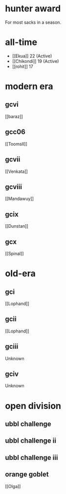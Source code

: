 # hunter award

For most sacks in a season.

# all-time

* [[Ekua]] 22 (Active)
* [[Chikondi]] 19 (Active)
* [[rohit]] 17

# modern era

## gcvi

[[baraz]]

## gcc06

[[ToomsII]]

## gcvii

[[Venkata]]

## gcviii

[[Mandawuy]]

## gcix

[[Dunstan]]

## gcx

[[Spinal]]

# old-era

## gci

[[Lophand]]

## gcii

[[Lophand]]

## gciii

Unknown

## gciv

Unknown

# open division

## ubbl challenge

## ubbl challenge ii

## ubbl challenge iii

## orange goblet

[[Olga]]
